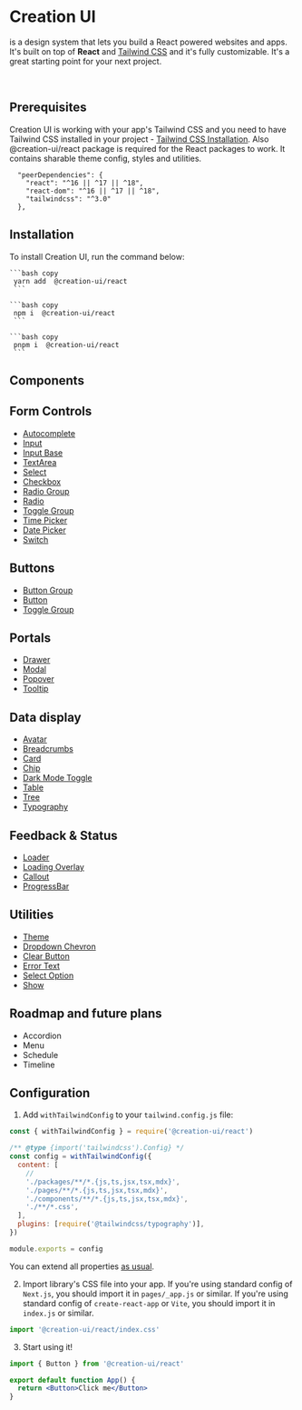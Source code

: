 # Creation UI

is a design system that lets you build a React powered websites
and apps. It's built on top of <b>React</b> and [Tailwind CSS](https://tailwindcss.com)
and it's fully customizable. It's a great starting point for your next project.

<br />

## Prerequisites

Creation UI is working with your app's Tailwind CSS and you need to have Tailwind CSS installed in your project - [Tailwind CSS Installation](https://tailwindcss.com/docs/installation/using-postcss).
Also @creation-ui/react package is required for the React packages to work. It contains sharable theme config, styles and utilities.

```
  "peerDependencies": {
    "react": "^16 || ^17 || ^18",
    "react-dom": "^16 || ^17 || ^18",
    "tailwindcss": "^3.0"
  },
```

## Installation

To install Creation UI, run the command below:

    ```bash copy
     yarn add  @creation-ui/react
     ```

    ```bash copy
     npm i  @creation-ui/react
     ```

    ```bash copy
     pnpm i  @creation-ui/react
     ```

## Components

## Form Controls

- [Autocomplete](/docs/components/form-controls/autocomplete)
- [Input](/docs/components/form-controls/input)
- [Input Base](/docs/components/input-form-controls/base)
- [TextArea](/docs/components/form-controls/textarea)
- [Select](/docs/components/form-controls/select)
- [Checkbox](/docs/components/form-controls/checkbox)
- [Radio Group](/docs/components/radio-form-controls/group)
- [Radio](/docs/components/form-controls/radio)
- [Toggle Group](/docs/components/toggle-form-controls/group)
- [Time Picker](/docs/components/date-form-controls/picker)
- [Date Picker](/docs/components/time-form-controls/picker)
- [Switch](/docs/components/form-controls/switch)

## Buttons

- [Button Group](/docs/components/buttons/button-group)
- [Button](/docs/components/buttons/button)
- [Toggle Group](/docs/components/buttons/toggle-group)

## Portals

- [Drawer](/docs/components/portals/drawer)
- [Modal](/docs/components/portals/modal)
- [Popover](/docs/components/portals/popover)
- [Tooltip](/docs/components/portals/tooltip)

## Data display

- [Avatar](/docs/components/data-display/avatar)
- [Breadcrumbs](/docs/components/data-display/breadcrumbs)
- [Card](/docs/components/data-display/card)
- [Chip](/docs/components/data-display/chip)
- [Dark Mode Toggle](/docs/components/data-display/dark-mode-toggle)
- [Table](/docs/components/data-display/table)
- [Tree](/docs/components/data-display/tree)
- [Typography](/docs/components/data-display/typography)

## Feedback & Status

- [Loader](/docs/components/feedback/loader)
- [Loading Overlay](/docs/components/feedback/loading-overlay)
- [Callout](/docs/components/feedback/callout)
- [ProgressBar](/docs/components/feedback/progress-bar)

## Utilities

- [Theme](/docs/components/utilities/theme)
- [Dropdown Chevron](/docs/components/utilities/dropdown-chevron)
- [Clear Button](/docs/components/utilities/clear-button)
- [Error Text](/docs/components/utilities/error-text)
- [Select Option](/docs/components/utilities/select-option)
- [Show](/docs/components/utilities/show)

## Roadmap and future plans

- Accordion
- Menu
- Schedule
- Timeline

## Configuration

1. Add `withTailwindConfig` to your `tailwind.config.js` file:

```js copy
const { withTailwindConfig } = require('@creation-ui/react')

/** @type {import('tailwindcss').Config} */
const config = withTailwindConfig({
  content: [
    //
    './packages/**/*.{js,ts,jsx,tsx,mdx}',
    './pages/**/*.{js,ts,jsx,tsx,mdx}',
    './components/**/*.{js,ts,jsx,tsx,mdx}',
    './**/*.css',
  ],
  plugins: [require('@tailwindcss/typography')],
})

module.exports = config
```

You can extend all properties [as usual](https://tailwindcss.com/docs/configuration).

2. Import library's CSS file into your app.
If you're using standard config of `Next.js`, you should import it in `pages/_app.js` or similar.
If you're using standard config of `create-react-app` or `Vite`, you should import it in `index.js` or similar.

```js copy
import '@creation-ui/react/index.css'
```

3. Start using it!

```jsx copy
import { Button } from '@creation-ui/react'

export default function App() {
  return <Button>Click me</Button>
}
```
